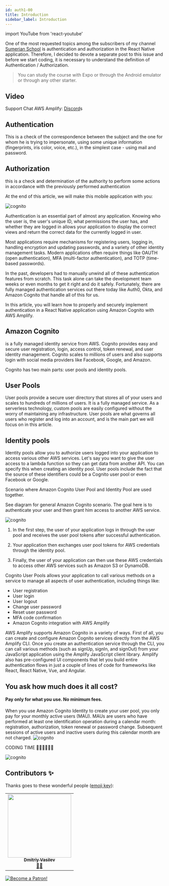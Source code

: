 ```yaml
---
id: auth1-00
title: Introduction
sidebar_label: Introduction
---
```


import YouTube from 'react-youtube'

One of the most requested topics among the subscribers of my channel [Sumerian School](https://www.youtube.com/channel/UCR8tIQm7pu8MlPewAlUnzQw) is authentication and authorization in the React Native application. Therefore, I decided to devote a separate post to this issue and before we start coding, it is necessary to understand the definition of Authentication / Authorization.

> You can study the course with Expo or through the Android emulator or through any other starter.

## Video

<YouTube videoId="QMObthDaewQ" />

Support Chat AWS Amplify: [Discord](https://discord.gg/6GDAfXn)s

## Authentication

This is a check of the correspondence between the subject and the one for whom he is trying to impersonate, using some unique information (fingerprints, iris color, voice, etc.), in the simplest case - using mail and password.

## Authorization

this is a check and determination of the authority to perform some actions in accordance with the previously performed authentication

At the end of this article, we will make this mobile application with you:

![cognito](/img/auth/00.png)

Authentication is an essential part of almost any application. Knowing who the user is, the user's unique ID, what permissions the user has, and whether they are logged in allows your application to display the correct views and return the correct data for the currently logged in user.

Most applications require mechanisms for registering users, logging in, handling encryption and updating passwords, and a variety of other identity management tasks. Modern applications often require things like OAUTH (open authentication), MFA (multi-factor authentication), and TOTP (time-based passwords).

In the past, developers had to manually unwind all of these authentication features from scratch. This task alone can take the development team weeks or even months to get it right and do it safely. Fortunately, there are fully managed authentication services out there today like Auth0, Okta, and Amazon Cognito that handle all of this for us.

In this article, you will learn how to properly and securely implement authentication in a React Native application using Amazon Cognito with AWS Amplify.

## Amazon Cognito

is a fully managed identity service from AWS. Cognito provides easy and secure user registration, login, access control, token renewal, and user identity management. Cognito scales to millions of users and also supports login with social media providers like Facebook, Google, and Amazon.

Cognito has two main parts: user pools and identity pools.

## User Pools

User pools provide a secure user directory that stores all of your users and scales to hundreds of millions of users. It is a fully managed service. As a serverless technology, custom pools are easily configured without the worry of maintaining any infrastructure. User pools are what governs all users who register and log into an account, and is the main part we will focus on in this article.

## Identity pools

Identity pools allow you to authorize users logged into your application to access various other AWS services. Let's say you want to give the user access to a lambda function so they can get data from another API. You can specify this when creating an identity pool. User pools include the fact that the source of these identifiers could be a Cognito user pool or even Facebook or Google.

Scenario where Amazon Cognito User Pool and Identity Pool are used together.

See diagram for general Amazon Cognito scenario. The goal here is to authenticate your user and then grant him access to another AWS service.

![cognito](/img/auth/auth00.png)

1. In the first step, the user of your application logs in through the user pool and receives the user pool tokens after successful authentication.

2. Your application then exchanges user pool tokens for AWS credentials through the identity pool.

3. Finally, the user of your application can then use these AWS credentials to access other AWS services such as Amazon S3 or DynamoDB.

Cognito User Pools allows your application to call various methods on a service to manage all aspects of user authentication, including things like:

- User registration
- User login
- User logout
- Change user password
- Reset user password
- MFA code confirmation
- Amazon Cognito integration with AWS Amplify

AWS Amplify supports Amazon Cognito in a variety of ways. First of all, you can create and configure Amazon Cognito services directly from the AWS Amplify CLI. Once you create an authentication service through the CLI, you can call various methods (such as signUp, signIn, and signOut) from your JavaScript application using the Amplify JavaScript client library. Amplify also has pre-configured UI components that let you build entire authentication flows in just a couple of lines of code for frameworks like React, React Native, Vue, and Angular.

## You ask how much does it all cost?

#### Pay only for what you use. No minimum fees.

When you use Amazon Cognito Identity to create your user pool, you only pay for your monthly active users (MAU). MAUs are users who have performed at least one identification operation during a calendar month: registration, authorization, token renewal or password change. Subsequent sessions of active users and inactive users during this calendar month are not charged.
![cognito](/img/auth/auth01.png)

CODING TIME 👨🏼‍💻👩🏻‍💻

![cognito](https://media.giphy.com/media/836HiJc7pgzy8iNXCn/giphy.gif)

## Contributors ✨

Thanks goes to these wonderful people ([emoji key](https://allcontributors.org/docs/en/emoji-key)):

<table>
  <tr>
    <td align="center"><a href="https://fullstackserverless.github.io/"><img src="https://avatars0.githubusercontent.com/u/6774813?v=4?s=200" width="200px;" alt=""/><br /><sub><b>Dmitriy Vasilev</b></sub></a><br /> <a href="https://github.com/gHashTag/react-native-village/commits?author=gHashTag" title="Documentation">📖</a><a href="#financial-gHashTag" title="Financial">💵</a></td>
  </tr>
</table>

[![Become a Patron!](/img/logo/patreon.jpg)](https://www.patreon.com/bePatron?u=31769291)
